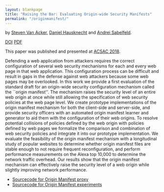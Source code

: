 ```yaml
---
layout: blankpage
title: "Raising the Bar: Evaluating Origin-wide Security Manifests"
permalink: "/originmanifest/"
---
```



by [Steven Van Acker], [Daniel Hausknecht] and [Andrei Sabelfeld].

[DOI][DOI] [PDF](/research/group/security/publications/2018/originmanifest.pdf)

This paper was published and presented at [ACSAC 2018].

<div class="abstract">
Defending a web application from attackers requires the correct configuration 
of several web security mechanisms for each and every web page in that web 
application. This configuration process can be difficult and result in gaps in 
the defense against web attackers because some web pages may be overlooked. In 
this work we provide a first evaluation of the standard draft for an origin-wide 
security configuration mechanism called the ``origin manifest''. The mechanism 
raises the security level of an entire web origin at once while still allowing 
the specification of web security policies at the web page level. We create 
prototype implementations of the origin manifest mechanism for both the 
client-side and server-side, and provide security officers with an automated 
origin manifest learner and generator to aid them with the configuration of 
their web origins. To resolve potential collisions of policies defined by the 
web origin with policies defined by web pages we formalize the comparison and 
combination of web security policies and integrate it into our prototype 
implementation. We evaluate the feasibility of the origin manifest mechanism 
with a longitudinal study of popular websites to determine whether origin 
manifest files are stable enough to not require frequent reconfiguration, and 
perform performance measurements on the Alexa top 10,000 to determine the 
network traffic overhead. Our results show that the origin manifest mechanism 
can effectively raise the security level of a web origin while slightly 
improving network performance.
</div>


* [Sourcecode for Origin Manifest proxy]
* [Sourcecode for Origin Manifest experiments]

[ACSAC 2018]: https://www.acsac.org/2018/
[Steven Van Acker]: http://www.singularity.be
[Daniel Hausknecht]: https://danielhausknecht.eu
[Andrei Sabelfeld]: http://www.cse.chalmers.se/~andrei
[DOI]: https://doi.org/10.1145/3274694.3274701
[Sourcecode for Origin Manifest proxy]: https://bitbucket.org/andreidanielsteven/origin-manifest-proxy
[Sourcecode for Origin Manifest experiments]: https://bitbucket.org/andreidanielsteven/origin-manifest-experiments